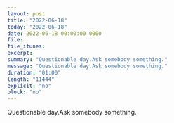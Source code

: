 ```yaml
---
layout: post
title: "2022-06-18"
today: "2022-06-18"
date: 2022-06-18 00:00:00 0000
file:
file_itunes:
excerpt:
summary: "Questionable day.Ask somebody something."
message: "Questionable day.Ask somebody something."
duration: "01:00"
length: "11444"
explicit: "no"
block: "no"
---
```

Questionable day.Ask somebody something.

